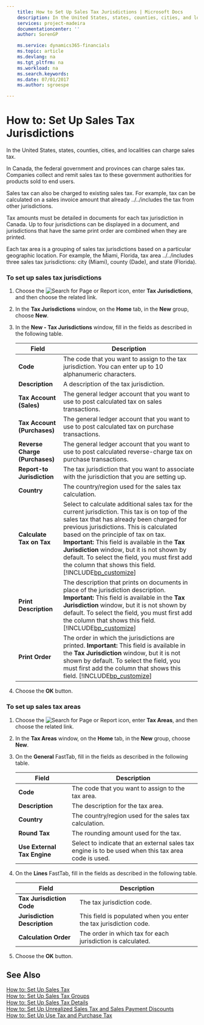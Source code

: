 ```yaml
---
    title: How to Set Up Sales Tax Jurisdictions | Microsoft Docs
    description: In the United States, states, counties, cities, and localities can charge sales tax.
    services: project-madeira
    documentationcenter: ''
    author: SorenGP

    ms.service: dynamics365-financials
    ms.topic: article
    ms.devlang: na
    ms.tgt_pltfrm: na
    ms.workload: na
    ms.search.keywords:
    ms.date: 07/01/2017
    ms.author: sgroespe

---
```

# How to: Set Up Sales Tax Jurisdictions
In the United States, states, counties, cities, and localities can charge sales tax.  
  
 In Canada, the federal government and provinces can charge sales tax. Companies collect and remit sales tax to these government authorities for products sold to end users.  
  
 Sales tax can also be charged to existing sales tax. For example, tax can be calculated on a sales invoice amount that already ../../includes the tax from other jurisdictions.  
  
 Tax amounts must be detailed in documents for each tax jurisdiction in Canada. Up to four jurisdictions can be displayed in a document, and jurisdictions that have the same print order are combined when they are printed.  
  
 Each tax area is a grouping of sales tax jurisdictions based on a particular geographic location. For example, the Miami, Florida, tax area ../../includes three sales tax jurisdictions: city (Miami), county (Dade), and state (Florida).  
  
### To set up sales tax jurisdictions  
  
1.  Choose the ![Search for Page or Report](media/ui-search/search_small.png "Search for Page or Report icon") icon, enter **Tax Jurisdictions**, and then choose the related link.  
  
2.  In the **Tax Jurisdictions** window, on the **Home** tab, in the **New** group, choose **New**.  
  
3.  In the **New - Tax Jurisdictions** window, fill in the fields as described in the following table.  
  
    |Field|Description|  
    |---------------------------------|---------------------------------------|  
    |**Code**|The code that you want to assign to the tax jurisdiction. You can enter up to 10 alphanumeric characters.|  
    |**Description**|A description of the tax jurisdiction.|  
    |**Tax Account (Sales)**|The general ledger account that you want to use to post calculated tax on sales transactions.|  
    |**Tax Account (Purchases)**|The general ledger account that you want to use to post calculated tax on purchase transactions.|  
    |**Reverse Charge (Purchases)**|The general ledger account that you want to use to post calculated reverse-charge tax on purchase transactions.|  
    |**Report-to Jurisdiction**|The tax jurisdiction that you want to associate with the jurisdiction that you are setting up.|  
    |**Country**|The country/region used for the sales tax calculation.|  
    |**Calculate Tax on Tax**|Select to calculate additional sales tax for the current jurisdiction. This tax is on top of the sales tax that has already been charged for previous jurisdictions. This is calculated based on the principle of tax on tax. **Important:**  This field is available in the **Tax Jurisdiction** window, but it is not shown by default. To select the field, you must first add the column that shows this field. [!INCLUDE[bp_customize](../../includes/bp_customize_md.md)]|  
    |**Print Description**|The description that prints on documents in place of the jurisdiction description. **Important:**  This field is available in the **Tax Jurisdiction** window, but it is not shown by default. To select the field, you must first add the column that shows this field. [!INCLUDE[bp_customize](../../includes/bp_customize_md.md)]|  
    |**Print Order**|The order in which the jurisdictions are printed. **Important:**  This field is available in the **Tax Jurisdiction** window, but it is not shown by default. To select the field, you must first add the column that shows this field. [!INCLUDE[bp_customize](../../includes/bp_customize_md.md)]|  
  
4.  Choose the **OK** button.  
  
### To set up sales tax areas  
  
1.  Choose the ![Search for Page or Report](media/ui-search/search_small.png "Search for Page or Report icon") icon, enter **Tax Areas**, and then choose the related link.  
  
2.  In the **Tax Areas** window, on the **Home** tab, in the **New** group, choose **New**.  
  
3.  On the **General** FastTab, fill in the fields as described in the following table.  
  
    |Field|Description|  
    |---------------------------------|---------------------------------------|  
    |**Code**|The code that you want to assign to the tax area.|  
    |**Description**|The description for the tax area.|  
    |**Country**|The country/region used for the sales tax calculation.|  
    |**Round Tax**|The rounding amount used for the tax.|  
    |**Use External Tax Engine**|Select to indicate that an external sales tax engine is to be used when this tax area code is used.|  
  
4.  On the **Lines** FastTab, fill in the fields as described in the following table.  
  
    |Field|Description|  
    |---------------------------------|---------------------------------------|  
    |**Tax Jurisdiction Code**|The tax jurisdiction code.|  
    |**Jurisdiction Description**|This field is populated when you enter the tax jurisdiction code.|  
    |**Calculation Order**|The order in which tax for each jurisdiction is calculated.|  
  
5.  Choose the **OK** button.  
  
## See Also  
 [How to: Set Up Sales Tax](how-to-set-up-sales-tax.md)   
 [How to: Set Up Sales Tax Groups](how-to-set-up-sales-tax-groups.md)   
 [How to: Set Up Sales Tax Details](how-to-set-up-sales-tax-details.md)   
 [How to: Set Up Unrealized Sales Tax and Sales Payment Discounts](how-to-set-up-unrealized-sales-tax-and-sales-payment-discounts.md)   
 [How to: Set Up Use Tax and Purchase Tax](how-to-set-up-use-tax-and-purchase-tax.md)